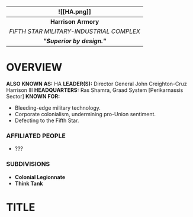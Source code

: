 
|               ![[HA.png]]                |
| :--------------------------------------: |
|           **Harrison Armory**            |
| *FIFTH STAR MILITARY-INDUSTRIAL COMPLEX* |
|       ***"Superior by design."***        |
# **OVERVIEW**
**ALSO KNOWN AS:** HA
**LEADER(S):** Director General John Creighton-Cruz Harrison III
**HEADQUARTERS:** Ras Shamra, Graad System [Perikarnassis Sector]
**KNOWN FOR:**
- Bleeding-edge military technology.
- Corporate colonialism, undermining pro-Union sentiment.
- Defecting to the Fifth Star.

### **AFFILIATED PEOPLE**
- ???

### **SUBDIVISIONS**
- **Colonial Legionnate**
- **Think Tank**



# **TITLE**
